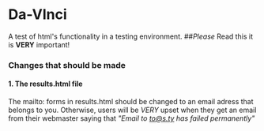 # Da-VInci
A test of html's functionality in a testing environment.
##_Please_ Read this it is __VERY__ important!
### Changes that should be made
#### 1. The results.html file
The mailto: forms in results.html should be changed to an email adress that belongs to you. Otherwise, users will be _VERY_ upset when they get an email from their webmaster saying that _"Email to to@s.ty has failed permanently"_ 
